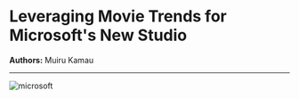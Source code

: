 # Leveraging Movie Trends for Microsoft's New Studio

**Authors:** Muiru Kamau

***

![microsoft]( dsc-project-template/images/msft-microsoft-logo-2-3.webp)
